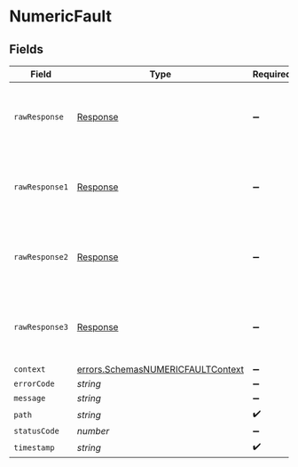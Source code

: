 # NumericFault


## Fields

| Field                                                                                         | Type                                                                                          | Required                                                                                      | Description                                                                                   |
| --------------------------------------------------------------------------------------------- | --------------------------------------------------------------------------------------------- | --------------------------------------------------------------------------------------------- | --------------------------------------------------------------------------------------------- |
| `rawResponse`                                                                                 | [Response](https://developer.mozilla.org/en-US/docs/Web/API/Response)                         | :heavy_minus_sign:                                                                            | Raw HTTP response; suitable for custom response parsing                                       |
| `rawResponse1`                                                                                | [Response](https://developer.mozilla.org/en-US/docs/Web/API/Response)                         | :heavy_minus_sign:                                                                            | Raw HTTP response; suitable for custom response parsing                                       |
| `rawResponse2`                                                                                | [Response](https://developer.mozilla.org/en-US/docs/Web/API/Response)                         | :heavy_minus_sign:                                                                            | Raw HTTP response; suitable for custom response parsing                                       |
| `rawResponse3`                                                                                | [Response](https://developer.mozilla.org/en-US/docs/Web/API/Response)                         | :heavy_minus_sign:                                                                            | Raw HTTP response; suitable for custom response parsing                                       |
| `context`                                                                                     | [errors.SchemasNUMERICFAULTContext](../../../sdk/models/errors/schemasnumericfaultcontext.md) | :heavy_minus_sign:                                                                            | N/A                                                                                           |
| `errorCode`                                                                                   | *string*                                                                                      | :heavy_minus_sign:                                                                            | N/A                                                                                           |
| `message`                                                                                     | *string*                                                                                      | :heavy_minus_sign:                                                                            | N/A                                                                                           |
| `path`                                                                                        | *string*                                                                                      | :heavy_check_mark:                                                                            | N/A                                                                                           |
| `statusCode`                                                                                  | *number*                                                                                      | :heavy_minus_sign:                                                                            | N/A                                                                                           |
| `timestamp`                                                                                   | *string*                                                                                      | :heavy_check_mark:                                                                            | N/A                                                                                           |